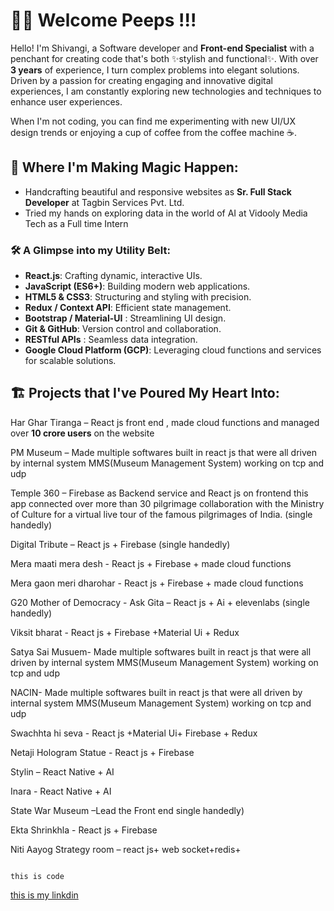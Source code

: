 # 👋👋 Welcome Peeps !!! 

Hello! I'm Shivangi, a Software developer and **Front-end Specialist** with a penchant for creating code that's both ✨stylish and functional✨. With over **3 years** of experience, I turn complex problems into elegant solutions. Driven by a passion for creating engaging and innovative digital experiences, I am constantly exploring new technologies and techniques to enhance user experiences.

When I'm not coding, you can find me experimenting with new UI/UX design trends or enjoying a cup of coffee from the coffee machine ☕️.

## 🏢  Where I'm Making Magic Happen:
- Handcrafting beautiful and responsive websites as **Sr. Full Stack Developer** at Tagbin Services Pvt. Ltd.
- Tried my hands on exploring data in the world of AI at Vidooly Media Tech as a Full time Intern

### 🛠️ A Glimpse into my Utility Belt:
- **React.js**: Crafting dynamic, interactive UIs.
- **JavaScript (ES6+)**: Building modern web applications.
- **HTML5 & CSS3**: Structuring and styling with precision.
- **Redux / Context API**: Efficient state management.
- **Bootstrap / Material-UI** : Streamlining UI design.
- **Git & GitHub**: Version control and collaboration.
- **RESTful APIs** : Seamless data integration.
- **Google Cloud Platform (GCP)**: Leveraging cloud functions and services for scalable solutions.


## 🏗️ Projects that I've Poured My Heart Into:

Har Ghar Tiranga – React js front end , made cloud functions and managed over **10 crore users** on the website 

PM Museum – Made multiple softwares built in react js that were all driven by internal system MMS(Museum Management System) working on tcp and udp 

Temple 360 – Firebase as Backend service and React js on frontend  this app connected  over more than 30 pilgrimage collaboration with the Ministry of Culture for a virtual live tour of the famous pilgrimages of India. (single handedly) 

Digital Tribute – React js + Firebase (single handedly) 

Mera maati mera desh - React js + Firebase + made cloud functions 

Mera gaon meri dharohar - React js + Firebase + made cloud functions 

G20 Mother of Democracy  - Ask Gita – React js + Ai + elevenlabs (single handedly) 

Viksit bharat - React js + Firebase +Material Ui + Redux 

Satya Sai Musuem- Made multiple softwares built in react js that were all driven by internal system MMS(Museum Management System) working on tcp and udp 

NACIN- Made multiple softwares built in react js that were all driven by internal system MMS(Museum Management System) working on tcp and udp 

Swachhta hi seva - React js  +Material Ui+ Firebase + Redux 

Netaji Hologram Statue - React js + Firebase 

Stylin – React Native + AI 

Inara - React Native + AI 

State War Museum –Lead the Front end single handedly) 

Ekta Shrinkhla - React js + Firebase 

Niti Aayog Strategy room – react js+ web socket+redis+  
```

this is code
```
[this is my linkdin](https://www.linkedin.com/in/shiv4ngi/)
